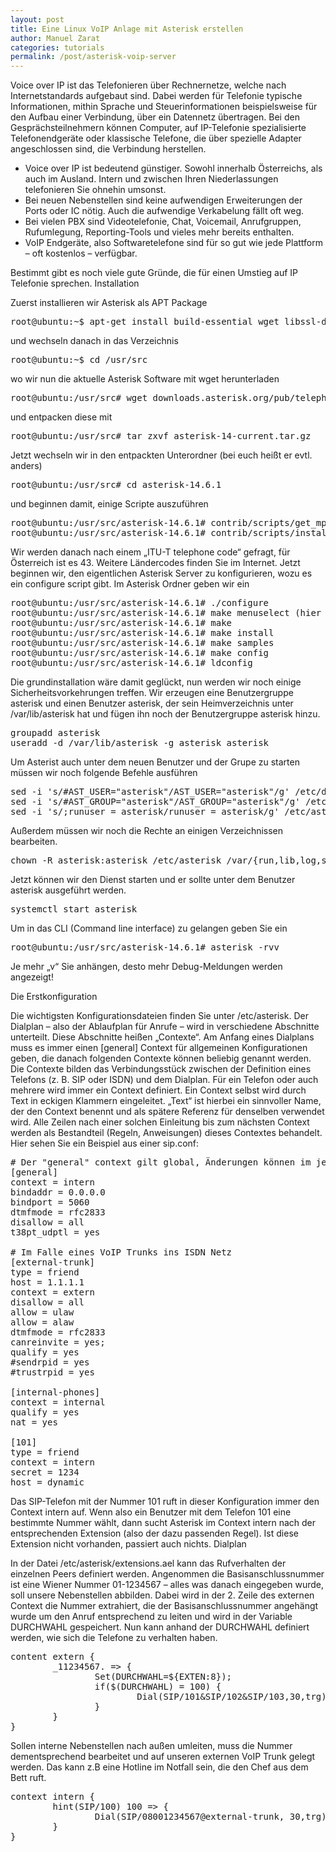 ```yaml
---
layout: post
title: Eine Linux VoIP Anlage mit Asterisk erstellen
author: Manuel Zarat
categories: tutorials
permalink: /post/asterisk-voip-server
---
```


Voice over IP ist das Telefonieren über Rechnernetze, welche nach Internetstandards aufgebaut sind. Dabei werden für Telefonie typische Informationen, mithin Sprache und Steuerinformationen beispielsweise für den Aufbau einer Verbindung, über ein Datennetz übertragen. Bei den Gesprächsteilnehmern können Computer, auf IP-Telefonie spezialisierte Telefonendgeräte oder klassische Telefone, die über spezielle Adapter angeschlossen sind, die Verbindung herstellen.

<!--excerpt_separator-->

- Voice over IP ist bedeutend günstiger. Sowohl innerhalb Österreichs, als auch im Ausland. Intern und zwischen Ihren Niederlassungen telefonieren Sie ohnehin umsonst.
- Bei neuen Nebenstellen sind keine aufwendigen Erweiterungen der Ports oder IC nötig. Auch die aufwendige Verkabelung fällt oft weg.
- Bei vielen PBX sind Videotelefonie, Chat, Voicemail, Anrufgruppen, Rufumlegung, Reporting-Tools und vieles mehr bereits enthalten.
- VoIP Endgeräte, also Softwaretelefone sind für so gut wie jede Plattform – oft kostenlos – verfügbar.

Bestimmt gibt es noch viele gute Gründe, die für einen Umstieg auf IP Telefonie sprechen.
Installation

Zuerst installieren wir Asterisk als APT Package

<pre>root@ubuntu:~$ apt-get install build-essential wget libssl-dev libncurses5-dev libnewt-dev libxml2-dev linux-headers-$(uname -r) libsqlite3-dev uuid-dev git subversion</pre>

und wechseln danach in das Verzeichnis

<pre>root@ubuntu:~$ cd /usr/src</pre>

wo wir nun die aktuelle Asterisk Software mit wget herunterladen

<pre>root@ubuntu:/usr/src# wget downloads.asterisk.org/pub/telephony/asterisk/asterisk-14-current.tar.gz</pre>

und entpacken diese mit

<pre>root@ubuntu:/usr/src# tar zxvf asterisk-14-current.tar.gz</pre>

Jetzt wechseln wir in den entpackten Unterordner (bei euch heißt er evtl. anders)

<pre>root@ubuntu:/usr/src# cd asterisk-14.6.1</pre>

und beginnen damit, einige Scripte auszuführen

<pre>root@ubuntu:/usr/src/asterisk-14.6.1# contrib/scripts/get_mp3_source.sh
root@ubuntu:/usr/src/asterisk-14.6.1# contrib/scripts/install_prereq install</pre>

Wir werden danach nach einem „ITU-T telephone code“ gefragt, für Österreich ist es 43. Weitere Ländercodes finden Sie im Internet. Jetzt beginnen wir, den eigentlichen Asterisk Server zu konfigurieren, wozu es ein configure script gibt. Im Asterisk Ordner geben wir ein

<pre>root@ubuntu:/usr/src/asterisk-14.6.1# ./configure
root@ubuntu:/usr/src/asterisk-14.6.1# make menuselect (hier können wir alles lassen wie es ist)
root@ubuntu:/usr/src/asterisk-14.6.1# make
root@ubuntu:/usr/src/asterisk-14.6.1# make install
root@ubuntu:/usr/src/asterisk-14.6.1# make samples
root@ubuntu:/usr/src/asterisk-14.6.1# make config
root@ubuntu:/usr/src/asterisk-14.6.1# ldconfig</pre>

Die grundinstallation wäre damit geglückt, nun werden wir noch einige Sicherheitsvorkehrungen treffen. Wir erzeugen eine Benutzergruppe asterisk und einen Benutzer asterisk, der sein Heimverzeichnis unter /var/lib/asterisk hat und fügen ihn noch der Benutzergruppe asterisk hinzu.

<pre>groupadd asterisk
useradd -d /var/lib/asterisk -g asterisk asterisk</pre>

Um Asterist auch unter dem neuen Benutzer und der Grupe zu starten müssen wir noch folgende Befehle ausführen

<pre>sed -i 's/#AST_USER="asterisk"/AST_USER="asterisk"/g' /etc/default/asterisk
sed -i 's/#AST_GROUP="asterisk"/AST_GROUP="asterisk"/g' /etc/default/asterisk
sed -i 's/;runuser = asterisk/runuser = asterisk/g' /etc/asterisk/asterisk.conf</pre>

Außerdem müssen wir noch die Rechte an einigen Verzeichnissen bearbeiten.

<pre>chown -R asterisk:asterisk /etc/asterisk /var/{run,lib,log,spool}/asterisk /usr/lib/asterisk</pre>

Jetzt können wir den Dienst starten und er sollte unter dem Benutzer asterisk ausgeführt werden.

<pre>systemctl start asterisk</pre>

Um in das CLI (Command line interface) zu gelangen geben Sie ein

<pre>root@ubuntu:/usr/src/asterisk-14.6.1# asterisk -rvv</pre>

Je mehr „v“ Sie anhängen, desto mehr Debug-Meldungen werden angezeigt!

Die Erstkonfiguration

Die wichtigsten Konfigurationsdateien finden Sie unter /etc/asterisk. Der Dialplan – also der Ablaufplan für Anrufe – wird in verschiedene Abschnitte unterteilt. Diese Abschnitte heißen „Contexte“. Am Anfang eines Dialplans muss es immer einen [general] Context für allgemeinen Konfigurationen geben, die danach folgenden Contexte können beliebig genannt werden. Die Contexte bilden das Verbindungsstück zwischen der Definition eines Telefons (z. B. SIP oder ISDN) und dem Dialplan. Für ein Telefon oder auch mehrere wird immer ein Context definiert. Ein Context selbst wird durch Text in eckigen Klammern eingeleitet. „Text“ ist hierbei ein sinnvoller Name, der den Context benennt und als spätere Referenz für denselben verwendet wird. Alle Zeilen nach einer solchen Einleitung bis zum nächsten Context werden als Bestandteil (Regeln, Anweisungen) dieses Contextes behandelt. Hier sehen Sie ein Beispiel aus einer sip.conf:

<pre># Der "general" context gilt global, Änderungen können im jeweiligen Sub Context vorgenommen werden.
[general]
context = intern
bindaddr = 0.0.0.0
bindport = 5060
dtmfmode = rfc2833
disallow = all
t38pt_udptl = yes

# Im Falle eines VoIP Trunks ins ISDN Netz
[external-trunk]
type = friend
host = 1.1.1.1
context = extern
disallow = all
allow = ulaw
allow = alaw
dtmfmode = rfc2833
canreinvite = yes;
qualify = yes
#sendrpid = yes
#trustrpid = yes

[internal-phones]
context = internal
qualify = yes
nat = yes

[101]
type = friend
context = intern
secret = 1234
host = dynamic</pre>

Das SIP-Telefon mit der Nummer 101 ruft in dieser Konfiguration immer den Context intern auf. Wenn also ein Benutzer mit dem Telefon 101 eine bestimmte Nummer wählt, dann sucht Asterisk im Context intern nach der entsprechenden Extension (also der dazu passenden Regel). Ist diese Extension nicht vorhanden, passiert auch nichts.
Dialplan

In der Datei /etc/asterisk/extensions.ael kann das Rufverhalten der einzelnen Peers definiert werden. Angenommen die Basisanschlussnummer ist eine Wiener Nummer 01-1234567 – alles was danach eingegeben wurde, soll unsere Nebenstellen abbilden.  Dabei wird in der 2. Zeile des externen Context die Nummer extrahiert, die der Basisanschlussnummer angehängt wurde um den Anruf entsprechend zu leiten und wird in der Variable DURCHWAHL gespeichert. Nun kann anhand der DURCHWAHL definiert werden, wie sich die Telefone zu verhalten haben.

<pre>content extern {
        _11234567. => {
                Set(DURCHWAHL=${EXTEN:8});
                if($(DURCHWAHL) = 100) {
                        Dial(SIP/101&SIP/102&SIP/103,30,trg);
                }
        }
}</pre>

Sollen interne Nebenstellen nach außen umleiten, muss die Nummer dementsprechend bearbeitet und auf unseren externen VoIP Trunk gelegt werden. Das kann z.B eine Hotline im Notfall sein, die den Chef aus dem Bett ruft.

<pre>context intern {
        hint(SIP/100) 100 => {
                Dial(SIP/08001234567@external-trunk, 30,trg);
        }
}</pre>
